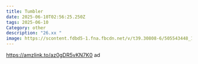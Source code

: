 ```yaml
---
title: Tumbler
date: 2025-06-10T02:56:25.250Z
tags: 2025-06-10
Category: other
description: "26.xx "
image: https://scontent.fdbd5-1.fna.fbcdn.net/v/t39.30808-6/505543448_1054885696588462_5311330312756134799_n.jpg?stp=dst-jpg_p526x296_tt6&_nc_cat=111&ccb=1-7&_nc_sid=aa7b47&_nc_ohc=w0m1aV70vf0Q7kNvwF_w9sU&_nc_oc=AdlJzTW0ynXa_MFmmqHn1EFn6mmt6J_-Hln8vvRIDk-UXjfrVLTzWfLsI5hw4UB3fYhqYSEziixttsNimsvklFl9&_nc_zt=23&_nc_ht=scontent.fdbd5-1.fna&_nc_gid=eYGXpiHS3FBy3_KmZ5vP0A&oh=00_AfP3bfNa9oRVYp5E69gY3bkENU4iRL9hw6VWVJLPqRr5rw&oe=684D795F
---
```

https://amzlink.to/az0gDR5vKN7K0   ad